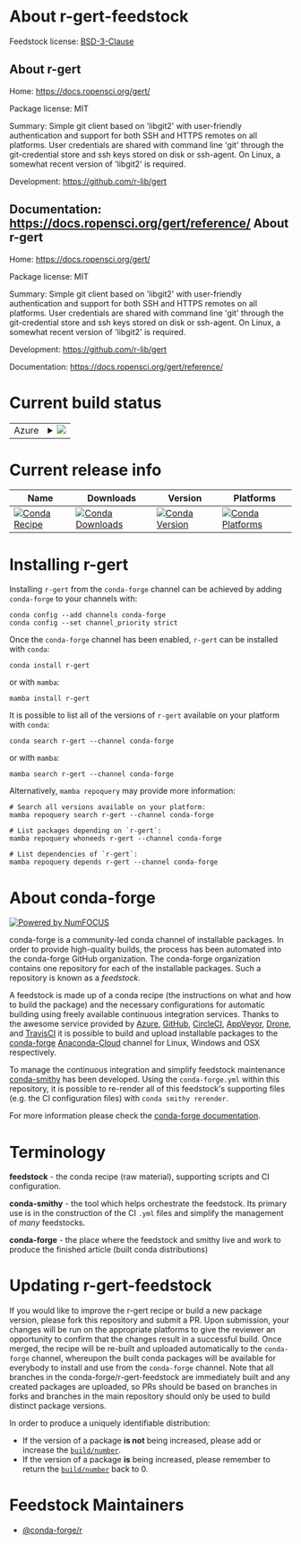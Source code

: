 About r-gert-feedstock
======================

Feedstock license: [BSD-3-Clause](https://github.com/conda-forge/r-gert-feedstock/blob/main/LICENSE.txt)

About r-gert
------------

Home: https://docs.ropensci.org/gert/

Package license: MIT

Summary: Simple git client based on 'libgit2' with user-friendly authentication and support for both SSH and HTTPS remotes on all platforms. User credentials are shared with command line 'git' through the git-credential store and ssh keys stored on disk or ssh-agent. On Linux, a somewhat recent  version of 'libgit2' is required.

Development: https://github.com/r-lib/gert

Documentation: https://docs.ropensci.org/gert/reference/
About r-gert
------------

Home: https://docs.ropensci.org/gert/

Package license: MIT

Summary: Simple git client based on 'libgit2' with user-friendly authentication and support for both SSH and HTTPS remotes on all platforms. User credentials are shared with command line 'git' through the git-credential store and ssh keys stored on disk or ssh-agent. On Linux, a somewhat recent  version of 'libgit2' is required.

Development: https://github.com/r-lib/gert

Documentation: https://docs.ropensci.org/gert/reference/

Current build status
====================


<table>
    
  <tr>
    <td>Azure</td>
    <td>
      <details>
        <summary>
          <a href="https://dev.azure.com/conda-forge/feedstock-builds/_build/latest?definitionId=10306&branchName=main">
            <img src="https://dev.azure.com/conda-forge/feedstock-builds/_apis/build/status/r-gert-feedstock?branchName=main">
          </a>
        </summary>
        <table>
          <thead><tr><th>Variant</th><th>Status</th></tr></thead>
          <tbody><tr>
              <td>linux_64_r_base4.1</td>
              <td>
                <a href="https://dev.azure.com/conda-forge/feedstock-builds/_build/latest?definitionId=10306&branchName=main">
                  <img src="https://dev.azure.com/conda-forge/feedstock-builds/_apis/build/status/r-gert-feedstock?branchName=main&jobName=linux&configuration=linux%20linux_64_r_base4.1" alt="variant">
                </a>
              </td>
            </tr><tr>
              <td>linux_64_r_base4.2</td>
              <td>
                <a href="https://dev.azure.com/conda-forge/feedstock-builds/_build/latest?definitionId=10306&branchName=main">
                  <img src="https://dev.azure.com/conda-forge/feedstock-builds/_apis/build/status/r-gert-feedstock?branchName=main&jobName=linux&configuration=linux%20linux_64_r_base4.2" alt="variant">
                </a>
              </td>
            </tr><tr>
              <td>linux_aarch64_r_base4.1</td>
              <td>
                <a href="https://dev.azure.com/conda-forge/feedstock-builds/_build/latest?definitionId=10306&branchName=main">
                  <img src="https://dev.azure.com/conda-forge/feedstock-builds/_apis/build/status/r-gert-feedstock?branchName=main&jobName=linux&configuration=linux%20linux_aarch64_r_base4.1" alt="variant">
                </a>
              </td>
            </tr><tr>
              <td>linux_aarch64_r_base4.2</td>
              <td>
                <a href="https://dev.azure.com/conda-forge/feedstock-builds/_build/latest?definitionId=10306&branchName=main">
                  <img src="https://dev.azure.com/conda-forge/feedstock-builds/_apis/build/status/r-gert-feedstock?branchName=main&jobName=linux&configuration=linux%20linux_aarch64_r_base4.2" alt="variant">
                </a>
              </td>
            </tr><tr>
              <td>linux_ppc64le_r_base4.1</td>
              <td>
                <a href="https://dev.azure.com/conda-forge/feedstock-builds/_build/latest?definitionId=10306&branchName=main">
                  <img src="https://dev.azure.com/conda-forge/feedstock-builds/_apis/build/status/r-gert-feedstock?branchName=main&jobName=linux&configuration=linux%20linux_ppc64le_r_base4.1" alt="variant">
                </a>
              </td>
            </tr><tr>
              <td>linux_ppc64le_r_base4.2</td>
              <td>
                <a href="https://dev.azure.com/conda-forge/feedstock-builds/_build/latest?definitionId=10306&branchName=main">
                  <img src="https://dev.azure.com/conda-forge/feedstock-builds/_apis/build/status/r-gert-feedstock?branchName=main&jobName=linux&configuration=linux%20linux_ppc64le_r_base4.2" alt="variant">
                </a>
              </td>
            </tr><tr>
              <td>osx_64_r_base4.1</td>
              <td>
                <a href="https://dev.azure.com/conda-forge/feedstock-builds/_build/latest?definitionId=10306&branchName=main">
                  <img src="https://dev.azure.com/conda-forge/feedstock-builds/_apis/build/status/r-gert-feedstock?branchName=main&jobName=osx&configuration=osx%20osx_64_r_base4.1" alt="variant">
                </a>
              </td>
            </tr><tr>
              <td>osx_64_r_base4.2</td>
              <td>
                <a href="https://dev.azure.com/conda-forge/feedstock-builds/_build/latest?definitionId=10306&branchName=main">
                  <img src="https://dev.azure.com/conda-forge/feedstock-builds/_apis/build/status/r-gert-feedstock?branchName=main&jobName=osx&configuration=osx%20osx_64_r_base4.2" alt="variant">
                </a>
              </td>
            </tr><tr>
              <td>osx_arm64_r_base4.1</td>
              <td>
                <a href="https://dev.azure.com/conda-forge/feedstock-builds/_build/latest?definitionId=10306&branchName=main">
                  <img src="https://dev.azure.com/conda-forge/feedstock-builds/_apis/build/status/r-gert-feedstock?branchName=main&jobName=osx&configuration=osx%20osx_arm64_r_base4.1" alt="variant">
                </a>
              </td>
            </tr><tr>
              <td>osx_arm64_r_base4.2</td>
              <td>
                <a href="https://dev.azure.com/conda-forge/feedstock-builds/_build/latest?definitionId=10306&branchName=main">
                  <img src="https://dev.azure.com/conda-forge/feedstock-builds/_apis/build/status/r-gert-feedstock?branchName=main&jobName=osx&configuration=osx%20osx_arm64_r_base4.2" alt="variant">
                </a>
              </td>
            </tr><tr>
              <td>win_64</td>
              <td>
                <a href="https://dev.azure.com/conda-forge/feedstock-builds/_build/latest?definitionId=10306&branchName=main">
                  <img src="https://dev.azure.com/conda-forge/feedstock-builds/_apis/build/status/r-gert-feedstock?branchName=main&jobName=win&configuration=win%20win_64_" alt="variant">
                </a>
              </td>
            </tr>
          </tbody>
        </table>
      </details>
    </td>
  </tr>
</table>

Current release info
====================

| Name | Downloads | Version | Platforms |
| --- | --- | --- | --- |
| [![Conda Recipe](https://img.shields.io/badge/recipe-r--gert-green.svg)](https://anaconda.org/conda-forge/r-gert) | [![Conda Downloads](https://img.shields.io/conda/dn/conda-forge/r-gert.svg)](https://anaconda.org/conda-forge/r-gert) | [![Conda Version](https://img.shields.io/conda/vn/conda-forge/r-gert.svg)](https://anaconda.org/conda-forge/r-gert) | [![Conda Platforms](https://img.shields.io/conda/pn/conda-forge/r-gert.svg)](https://anaconda.org/conda-forge/r-gert) |

Installing r-gert
=================

Installing `r-gert` from the `conda-forge` channel can be achieved by adding `conda-forge` to your channels with:

```
conda config --add channels conda-forge
conda config --set channel_priority strict
```

Once the `conda-forge` channel has been enabled, `r-gert` can be installed with `conda`:

```
conda install r-gert
```

or with `mamba`:

```
mamba install r-gert
```

It is possible to list all of the versions of `r-gert` available on your platform with `conda`:

```
conda search r-gert --channel conda-forge
```

or with `mamba`:

```
mamba search r-gert --channel conda-forge
```

Alternatively, `mamba repoquery` may provide more information:

```
# Search all versions available on your platform:
mamba repoquery search r-gert --channel conda-forge

# List packages depending on `r-gert`:
mamba repoquery whoneeds r-gert --channel conda-forge

# List dependencies of `r-gert`:
mamba repoquery depends r-gert --channel conda-forge
```


About conda-forge
=================

[![Powered by
NumFOCUS](https://img.shields.io/badge/powered%20by-NumFOCUS-orange.svg?style=flat&colorA=E1523D&colorB=007D8A)](https://numfocus.org)

conda-forge is a community-led conda channel of installable packages.
In order to provide high-quality builds, the process has been automated into the
conda-forge GitHub organization. The conda-forge organization contains one repository
for each of the installable packages. Such a repository is known as a *feedstock*.

A feedstock is made up of a conda recipe (the instructions on what and how to build
the package) and the necessary configurations for automatic building using freely
available continuous integration services. Thanks to the awesome service provided by
[Azure](https://azure.microsoft.com/en-us/services/devops/), [GitHub](https://github.com/),
[CircleCI](https://circleci.com/), [AppVeyor](https://www.appveyor.com/),
[Drone](https://cloud.drone.io/welcome), and [TravisCI](https://travis-ci.com/)
it is possible to build and upload installable packages to the
[conda-forge](https://anaconda.org/conda-forge) [Anaconda-Cloud](https://anaconda.org/)
channel for Linux, Windows and OSX respectively.

To manage the continuous integration and simplify feedstock maintenance
[conda-smithy](https://github.com/conda-forge/conda-smithy) has been developed.
Using the ``conda-forge.yml`` within this repository, it is possible to re-render all of
this feedstock's supporting files (e.g. the CI configuration files) with ``conda smithy rerender``.

For more information please check the [conda-forge documentation](https://conda-forge.org/docs/).

Terminology
===========

**feedstock** - the conda recipe (raw material), supporting scripts and CI configuration.

**conda-smithy** - the tool which helps orchestrate the feedstock.
                   Its primary use is in the construction of the CI ``.yml`` files
                   and simplify the management of *many* feedstocks.

**conda-forge** - the place where the feedstock and smithy live and work to
                  produce the finished article (built conda distributions)


Updating r-gert-feedstock
=========================

If you would like to improve the r-gert recipe or build a new
package version, please fork this repository and submit a PR. Upon submission,
your changes will be run on the appropriate platforms to give the reviewer an
opportunity to confirm that the changes result in a successful build. Once
merged, the recipe will be re-built and uploaded automatically to the
`conda-forge` channel, whereupon the built conda packages will be available for
everybody to install and use from the `conda-forge` channel.
Note that all branches in the conda-forge/r-gert-feedstock are
immediately built and any created packages are uploaded, so PRs should be based
on branches in forks and branches in the main repository should only be used to
build distinct package versions.

In order to produce a uniquely identifiable distribution:
 * If the version of a package **is not** being increased, please add or increase
   the [``build/number``](https://docs.conda.io/projects/conda-build/en/latest/resources/define-metadata.html#build-number-and-string).
 * If the version of a package **is** being increased, please remember to return
   the [``build/number``](https://docs.conda.io/projects/conda-build/en/latest/resources/define-metadata.html#build-number-and-string)
   back to 0.

Feedstock Maintainers
=====================

* [@conda-forge/r](https://github.com/conda-forge/r/)

